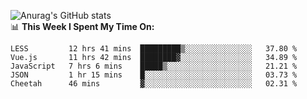 
![Anurag's GitHub stats](https://github-readme-stats.vercel.app/api?username=supergczh&show_icons=true&theme=radical)
<br />
📊 **This Week I Spent My Time On:**

<!--START_SECTION:waka-->
```text
LESS         12 hrs 41 mins  █████████▒░░░░░░░░░░░░░░░   37.80 % 
Vue.js       11 hrs 42 mins  ████████▓░░░░░░░░░░░░░░░░   34.89 % 
JavaScript   7 hrs 6 mins    █████▒░░░░░░░░░░░░░░░░░░░   21.21 % 
JSON         1 hr 15 mins    █░░░░░░░░░░░░░░░░░░░░░░░░   03.73 % 
Cheetah      46 mins         ▓░░░░░░░░░░░░░░░░░░░░░░░░   02.31 % 
```
<!--END_SECTION:waka-->
